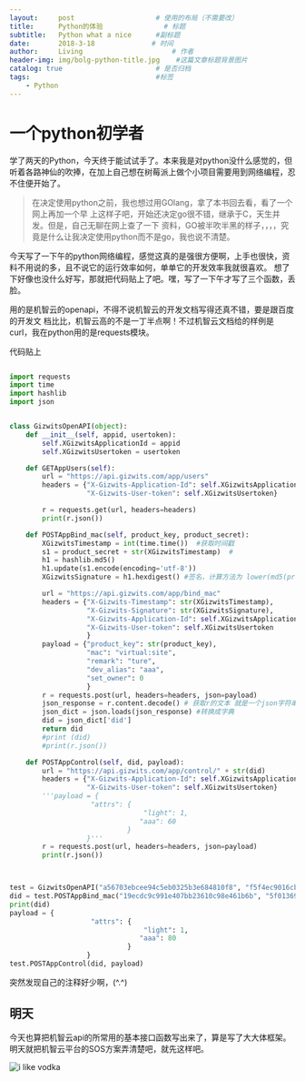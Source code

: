 ```yaml
---
layout:     post                    # 使用的布局（不需要改）
title:      Python的体验               # 标题 
subtitle:   Python what a nice 		#副标题
date:       2018-3-18              # 时间
author:     Living                      # 作者
header-img: img/bolg-python-title.jpg    #这篇文章标题背景图片
catalog: true                       # 是否归档
tags:                               #标签
    - Python
---
```


# 一个python初学者
学了两天的Python，今天终于能试试手了。本来我是对python没什么感觉的，但听着各路神仙的吹捧，在加上自己想在树莓派上做个小项目需要用到网络编程，忍不住便开始了。

>在决定使用python之前，我也想过用GOlang，拿了本书回去看，看了一个网上再加一个早
上这样子吧，开始还决定go很不错，继承于C，天生并发。但是，自己无聊在网上查了一下
资料，GO被半吹半黑的样子，，，，究竟是什么让我决定使用python而不是go，我也说不清楚。

今天写了一下午的python网络编程，感觉这真的是强很方便啊，上手也很快，资料不用说的多，且不说它的运行效率如何，单单它的开发效率我就很喜欢。
想了下好像也没什么好写，那就把代码贴上了吧。嘿，写了一下午才写了三个函数，丢脸。

用的是机智云的openapi，不得不说机智云的开发文档写得还真不错，要是跟百度的开发文
档比比，机智云高的不是一丁半点啊！不过机智云文档给的样例是curl，我在python用的是requests模块。

代码贴上

```python

import requests
import time
import hashlib
import json


class GizwitsOpenAPI(object):
    def __init__(self, appid, usertoken):
        self.XGizwitsApplicationId = appid
        self.XGizwitsUsertoken = usertoken

    def GETAppUsers(self):
        url = "https://api.gizwits.com/app/users"
        headers = {"X-Gizwits-Application-Id": self.XGizwitsApplicationId,
                   "X-Gizwits-User-token": self.XGizwitsUsertoken}

        r = requests.get(url, headers=headers)
        print(r.json())

    def POSTAppBind_mac(self, product_key, product_secret):
        XGizwitsTimestamp = int(time.time())  #获取时间戳
        s1 = product_secret + str(XGizwitsTimestamp)  #
        h1 = hashlib.md5()
        h1.update(s1.encode(encoding='utf-8'))
        XGizwitsSignature = h1.hexdigest() #签名，计算方法为 lower(md5(product_secret + timestamp)), timestamp 需与 X-Gizwits-Timestamp 一致

        url = "https://api.gizwits.com/app/bind_mac"
        headers = {"X-Gizwits-Timestamp": str(XGizwitsTimestamp),
                   "X-Gizwits-Signature": str(XGizwitsSignature),
                   "X-Gizwits-Application-Id": self.XGizwitsApplicationId,
                   "X-Gizwits-User-token": self.XGizwitsUsertoken
                   }
        payload = {"product_key": str(product_key),
                   "mac": "virtual:site",
                   "remark": "ture",
                   "dev_alias": "aaa",
                   "set_owner": 0
                   }
        r = requests.post(url, headers=headers, json=payload)
        json_response = r.content.decode() # 获取r的文本 就是一个json字符串
        json_dict = json.loads(json_response) #转换成字典
        did = json_dict['did']
        return did
        #print (did)
        #print(r.json())

    def POSTAppControl(self, did, payload):
        url = "https://api.gizwits.com/app/control/" + str(did)
        headers = {"X-Gizwits-Application-Id": self.XGizwitsApplicationId,
                   "X-Gizwits-User-token": self.XGizwitsUsertoken}
        '''payload = {
                    "attrs": {
                                 "light": 1,
                                "aaa": 60
                             }
                   }'''
        r = requests.post(url, headers=headers, json=payload)
        print(r.json())



test = GizwitsOpenAPI("a56703ebcee94c5eb0325b3e684810f8", "f5f4ec9016cb4cb59ae29db866e53604")
did = test.POSTAppBind_mac("19ecdc9c991e407bb23610c98e461b6b", "5f01369401e24d90b6208a1a9b073da2")
print(did)
payload = {
                    "attrs": {
                                 "light": 1,
                                "aaa": 80
                             }
                   }
test.POSTAppControl(did, payload)

```
突然发现自己的注释好少啊，(^.^)

## 明天
今天也算把机智云api的所常用的基本接口函数写出来了，算是写了大大体框架。明天就把机智云平台的SOS方案弄清楚吧，就先这样吧。

![i like vodka](https://ss3.bdstatic.com/70cFv8Sh_Q1YnxGkpoWK1HF6hhy/it/u=2493197328,3770105629&fm=27&gp=0.jpg)
